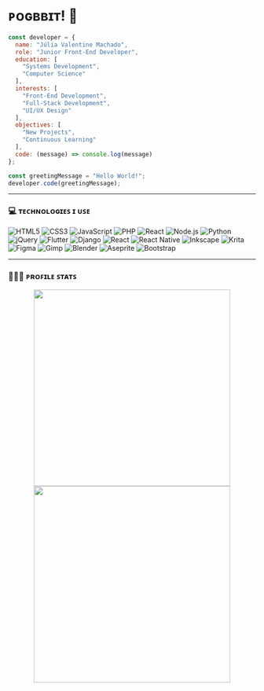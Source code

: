 # ᴘᴏɢʙʙɪᴛ! 👾

```js
const developer = {
  name: "Júlia Valentine Machado",
  role: "Junior Front-End Developer",
  education: [
    "Systems Development",
    "Computer Science"
  ],
  interests: [
    "Front-End Development", 
    "Full-Stack Development", 
    "UI/UX Design"
  ],
  objectives: [
    "New Projects", 
    "Continuous Learning"
  ],
  code: (message) => console.log(message)
};

const greetingMessage = "Hello World!";
developer.code(greetingMessage);
```
***

### 💻 ᴛᴇᴄʜɴᴏʟᴏɢɪᴇꜱ ɪ ᴜꜱᴇ
![HTML5](https://img.shields.io/badge/HTML5-282C34?style=for-the-badge&logo=html5&logoColor=E34F26)
![CSS3](https://img.shields.io/badge/CSS3-282C34?style=for-the-badge&logo=css3&logoColor=1572B6)
![JavaScript](https://img.shields.io/badge/JavaScript-282C34?style=for-the-badge&logo=javascript&logoColor=F7DF1E)
![PHP](https://img.shields.io/badge/PHP-282C34?style=for-the-badge&logo=php&logoColor=777BB4)
![React](https://img.shields.io/badge/React-282C34?style=for-the-badge&logo=react&logoColor=61DAFB)
![Node.js](https://img.shields.io/badge/Node.js-282C34?style=for-the-badge&logo=node.js&logoColor=339933)
![Python](https://img.shields.io/badge/Python-282C34?style=for-the-badge&logo=python&logoColor=3776AB)
![jQuery](https://img.shields.io/badge/jquery-282C34?style=for-the-badge&logo=jquery&logoColor=0769AD) 
![Flutter](https://img.shields.io/badge/Flutter-282C34?style=for-the-badge&logo=Flutter&logoColor=02569B) 
![Django](https://img.shields.io/badge/django-282C34?style=for-the-badge&logo=django&logoColor=092E20) 
![React](https://img.shields.io/badge/react-282C34?style=for-the-badge&logo=react&logoColor=61DAFB) 
![React Native](https://img.shields.io/badge/react_native-282C34?style=for-the-badge&logo=react&logoColor=61DAFB) 
![Inkscape](https://img.shields.io/badge/Inkscape-282C34?style=for-the-badge&logo=inkscape&logoColor=e0e0e0) 
![Krita](https://img.shields.io/badge/Krita-282C34?style=for-the-badge&logo=krita&logoColor=EEF37B) 
![Figma](https://img.shields.io/badge/figma-282C34?style=for-the-badge&logo=figma&logoColor=F24E1E) 
![Gimp](https://img.shields.io/badge/Gimp-282C34?style=for-the-badge&logo=gimp&logoColor=657D8B) 
![Blender](https://img.shields.io/badge/blender-282C34?style=for-the-badge&logo=blender&logoColor=F5792A) 
![Aseprite](https://img.shields.io/badge/Aseprite-282C34?style=for-the-badge&logo=Aseprite&logoColor=7D929E) 
![Bootstrap](https://img.shields.io/badge/bootstrap-282C34?style=for-the-badge&logo=bootstrap&logoColor=8511FA)

***

### 🙇🏻‍♀️ ᴘʀᴏꜰɪʟᴇ ꜱᴛᴀᴛꜱ
<p align="center">
  <img src="https://github-readme-stats.vercel.app/api?username=pogbbit&count_private=true&token=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&show_icons=true&theme=one_dark_pro&count_private=true&card_width=400&hide_border=true" width="400px">
  <img src="https://github-readme-stats.vercel.app/api/top-langs/?username=pogbbit&count_private=true&layout=compact&theme=one_dark_pro&card_width=400&hide_border=true" width="400px">
</p>


